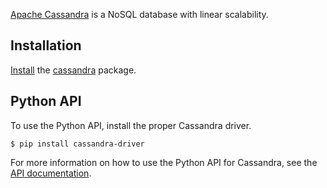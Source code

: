 [Apache Cassandra](https://cassandra.apache.org/) is a NoSQL database with linear scalability.

## Installation

[Install](/index.php/Install "Install") the [cassandra](https://aur.archlinux.org/packages/cassandra/) package.

## Python API

To use the Python API, install the proper Cassandra driver.

```
$ pip install cassandra-driver

```

For more information on how to use the Python API for Cassandra, see the [API documentation](https://datastax.github.io/python-driver/api/index.html).